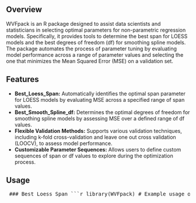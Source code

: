 ## Overview
WVFpack is an R package designed to assist data scientists and statisticians in selecting optimal parameters for non-parametric regression models. Specifically, it provides tools to determine the best span for LOESS models and the best degrees of freedom (df) for smoothing spline models. The package automates the process of parameter tuning by evaluating model performance across a range of parameter values and selecting the one that minimizes the Mean Squared Error (MSE) on a validation set.

## Features
- **Best_Loess_Span:**  Automatically identifies the optimal span parameter for LOESS models by evaluating MSE across a specified range of span values.
- **Best_Smooth_Spline_df:**  Determines the optimal degrees of freedom for smoothing spline models by assessing MSE over a defined range of df values.
- **Flexible Validation Methods:**  Supports various validation techniques, including k-fold cross-validation and leave one out cross validation (LOOCV), to assess model performance.
- **Customizable Parameter Sequences:**  Allows users to define custom sequences of span or df values to explore during the optimization process.

## Usage
<pre> ### Best_Loess_Span ```r library(WVFpack) # Example usage optimal_span <- Best_Loess_Span( data = my_data, x = "predictor_column", y = "response_column", span_seq = seq(1, 0.5, -0.05), valid_method = "Standard" ) print(optimal_span) ``` ### Best_Smooth_Spline_df ```r library(WVFpack) # Example usage optimal_df <- Best_Smooth_Spline_df( data = df, x = "X", y = "Y", df_seq = seq(100, 50, -10), valid_method = "Standard" ) print(optimal_df) ``` </pre>
